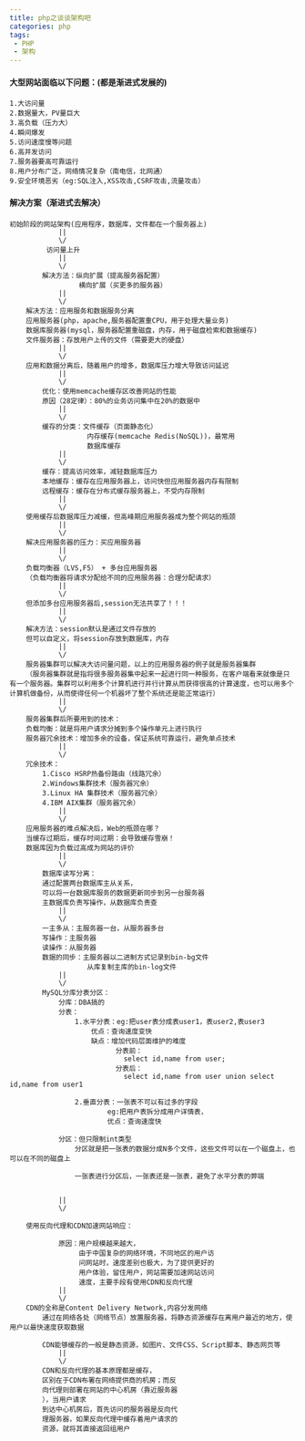 ```yaml
---
title: php之谈谈架构吧
categories: php
tags:
 - PHP
 - 架构
---
```


#### 大型网站面临以下问题：(都是渐进式发展的)
	1.大访问量
	2.数据量大，PV量巨大
	3.高负载（压力大）
	4.瞬间爆发
	5.访问速度慢等问题
	6.高并发访问
	7.服务器要高可靠运行
	8.用户分布广泛，网络情况复杂（南电信，北网通）
	9.安全环境恶劣（eg:SQL注入,XSS攻击,CSRF攻击,流量攻击）


#### 解决方案（渐进式去解决）
	
	初始阶段的网站架构(应用程序，数据库，文件都在一个服务器上)
				||
				\/
			 访问量上升
				||
				\/
			解决方法：纵向扩展（提高服务器配置）
					 横向扩展（买更多的服务器）
				||
				\/
		解决方法：应用服务和数据服务分离
		应用服务器(php，apache,服务器配置重CPU，用于处理大量业务)
		数据库服务器(mysql，服务器配置重磁盘，内存，用于磁盘检索和数据缓存)
		文件服务器：存放用户上传的文件（需要更大的硬盘）
				||
				\/
		应用和数据分离后，随着用户的增多，数据库压力增大导致访问延迟
				||
				\/
			优化：使用memcache缓存区改善网站的性能
			原因（28定律）：80%的业务访问集中在20%的数据中
				||
				\/
			缓存的分类：文件缓存（页面静态化）
					   内存缓存(memcache Redis(NoSQL))，最常用
					   数据库缓存
				||
				\/
			缓存：提高访问效率，减轻数据库压力
			本地缓存：缓存在应用服务器上，访问快但应用服务器内存有限制
			远程缓存：缓存在分布式缓存服务器上，不受内存限制
				||
				\/
		使用缓存后数据库压力减缓，但高峰期应用服务器成为整个网站的瓶颈
				||
				\/
		解决应用服务器的压力：买应用服务器
				||
				\/
		负载均衡器（LVS,F5） + 多台应用服务器
		（负载均衡器将请求分配给不同的应用服务器：合理分配请求）
				||
				\/
		但添加多台应用服务器后,session无法共享了！！！
				||
				\/
		解决方法：session默认是通过文件存放的
		但可以自定义，将session存放到数据库，内存
				||
				\/
		服务器集群可以解决大访问量问题，以上的应用服务器的例子就是服务器集群
		（服务器集群就是指将很多服务器集中起来一起进行同一种服务，在客户端看来就像是只有一个服务器。集群可以利用多个计算机进行并行计算从而获得很高的计算速度，也可以用多个计算机做备份，从而使得任何一个机器坏了整个系统还是能正常运行）
				||
				\/
		服务器集群后所要用到的技术：
		负载均衡：就是将用户请求分摊到多个操作单元上进行执行
		服务器冗余技术：增加多余的设备，保证系统可靠运行，避免单点技术
				||
				\/
		冗余技术：
			1.Cisco HSRP热备份路由（线路冗余）
			2.Windows集群技术（服务器冗余）
			3.Linux HA 集群技术（服务器冗余）
			4.IBM AIX集群（服务器冗余）
				||
				\/
		应用服务器的难点解决后，Web的瓶颈在哪？
		当缓存过期后，缓存时间过期：会导致缓存雪崩！
		数据库因为负载过高成为网站的评价
				||
				\/
			数据库读写分离：
			通过配置两台数据库主从关系，
			可以将一台数据库服务的数据更新同步到另一台服务器
			主数据库负责写操作，从数据库负责查
				||
				\/
			一主多从：主服务器一台，从服务器多台
			写操作：主服务器
			读操作：从服务器
			数据的同步：主服务器以二进制方式记录到bin-bg文件
					   从库复制主库的bin-log文件
				||
				\/
			MySQL分库分表分区：
				分库：DBA搞的
				分表：
					1.水平分表：eg:把user表分成表user1，表user2,表user3
						优点：查询速度变快
						缺点：增加代码层面维护的难度
							  分表前：
								select id,name from user;
							  分表后：
    							select id,name from user union select id,name from user1
					
					2.垂直分表：一张表不可以有过多的字段
							eg:把用户表拆分成用户详情表，
							优点：查询速度快

				分区：但只限制int类型
					分区就是把一张表的数据分成N多个文件，这些文件可以在一个磁盘上，也可以在不同的磁盘上
					
					一张表进行分区后，一张表还是一张表，避免了水平分表的弊端


				||
				\/

		使用反向代理和CDN加速网站响应：
				
				原因：用户规模越来越大，
					 由于中国复杂的网络环境，不同地区的用户访
					 问网站时，速度差别也极大，为了提供更好的
 					 用户体验，留住用户，网站需要加速网站访问
 	                 速度，主要手段有使用CDN和反向代理
				||
				\/
		CDN的全称是Content Delivery Network,内容分发网络
			通过在网络各处（网络节点）放置服务器，将静态资源缓存在离用户最近的地方，使用户以最快速度获取数据

			CDN能够缓存的一般是静态资源，如图片、文件CSS、Script脚本、静态网页等
				||
				\/
			CDN和反向代理的基本原理都是缓存，
			区别在于CDN布署在网络提供商的机房；而反
			向代理则部署在网站的中心机房（靠近服务器
			），当用户请求
			到达中心机房后，首先访问的服务器是反向代
			理服务器，如果反向代理中缓存着用户请求的
			资源，就将其直接返回组用户
				
			

					

			
		


				
			
		
		

			

						 

	
	
	
	
	




